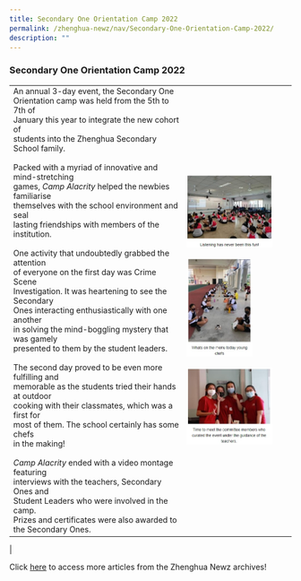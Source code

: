```yaml
---
title: Secondary One Orientation Camp 2022
permalink: /zhenghua-newz/nav/Secondary-One-Orientation-Camp-2022/
description: ""
---
```

### Secondary One Orientation Camp 2022

|  |  |
|---|---|
| An annual 3-day event, the Secondary One<br> Orientation camp was held from the 5th to 7th of <br>January this year to integrate the new cohort of <br>students into the Zhenghua Secondary School family. <br><br> Packed with a myriad of innovative and mind-stretching<br> games, _Camp Alacrity_ helped the newbies familiarise<br> themselves with the school environment and seal<br> lasting friendships with members of the institution.<br><br>One activity that undoubtedly grabbed the attention<br> of everyone on the first day was Crime Scene <br>Investigation. It was heartening to see the Secondary<br> Ones interacting enthusiastically with one another<br> in solving the mind-boggling mystery that was gamely<br> presented to them by the student leaders.<br><br>The second day proved to be even more fulfilling and<br> memorable as the students tried their hands at outdoor<br> cooking with their classmates, which was a first for<br> most of them. The school certainly has some chefs<br> in the making!<br><br>_Camp Alacrity_ ended with a video montage featuring<br> interviews with the teachers, Secondary Ones and<br> Student Leaders who were involved in the camp.  <br>Prizes and certificates were also awarded to the Secondary Ones. | <img src="/images/sec%201%20orientation%20camp%201.jpg" style="width:85%"> <br><br> <img src="/images/zhn%20sec%201%20orientation%20camp%202.jpg" style="width:65%"><br><br><img src="/images/zhn%20sec%201%20orientation%20camp%203.jpg" style="width:85%">
| 

Click [here](https://moe-zhenghuasec-staging.netlify.app/zhenghua-newz/nav/) to access more articles from the Zhenghua Newz archives!